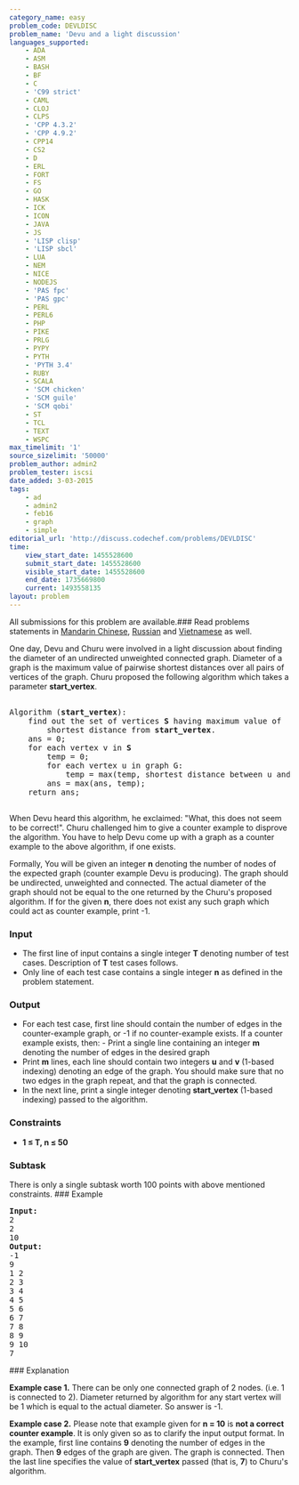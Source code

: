 ```yaml
---
category_name: easy
problem_code: DEVLDISC
problem_name: 'Devu and a light discussion'
languages_supported:
    - ADA
    - ASM
    - BASH
    - BF
    - C
    - 'C99 strict'
    - CAML
    - CLOJ
    - CLPS
    - 'CPP 4.3.2'
    - 'CPP 4.9.2'
    - CPP14
    - CS2
    - D
    - ERL
    - FORT
    - FS
    - GO
    - HASK
    - ICK
    - ICON
    - JAVA
    - JS
    - 'LISP clisp'
    - 'LISP sbcl'
    - LUA
    - NEM
    - NICE
    - NODEJS
    - 'PAS fpc'
    - 'PAS gpc'
    - PERL
    - PERL6
    - PHP
    - PIKE
    - PRLG
    - PYPY
    - PYTH
    - 'PYTH 3.4'
    - RUBY
    - SCALA
    - 'SCM chicken'
    - 'SCM guile'
    - 'SCM qobi'
    - ST
    - TCL
    - TEXT
    - WSPC
max_timelimit: '1'
source_sizelimit: '50000'
problem_author: admin2
problem_tester: iscsi
date_added: 3-03-2015
tags:
    - ad
    - admin2
    - feb16
    - graph
    - simple
editorial_url: 'http://discuss.codechef.com/problems/DEVLDISC'
time:
    view_start_date: 1455528600
    submit_start_date: 1455528600
    visible_start_date: 1455528600
    end_date: 1735669800
    current: 1493558135
layout: problem
---
```

All submissions for this problem are available.###  Read problems statements in [Mandarin Chinese](http://www.codechef.com/download/translated/FEB16/mandarin/DEVLDISC.pdf), [Russian](http://www.codechef.com/download/translated/FEB16/russian/DEVLDISC.pdf) and [Vietnamese](http://www.codechef.com/download/translated/FEB16/vietnamese/DEVLDISC.pdf) as well.

One day, Devu and Churu were involved in a light discussion about finding the diameter of an undirected unweighted connected graph. Diameter of a graph is the maximum value of pairwise shortest distances over all pairs of vertices of the graph. Churu proposed the following algorithm which takes a parameter **start\_vertex**.

<pre><tt>
Algorithm (<b>start_vertex</b>):
	find out the set of vertices <b>S</b> having maximum value of 
		shortest distance from <b>start_vertex</b>.
	ans = 0;
	for each vertex v in <b>S</b>
		temp = 0;
		for each vertex u in graph G:
			temp = max(temp, shortest distance between u and v).
		ans = max(ans, temp);
	return ans;
</tt>
</pre>When Devu heard this algorithm, he exclaimed: "What, this does not seem to be correct!". Churu challenged him to give a counter example to disprove the algorithm. You have to help Devu come up with a graph as a counter example to the above algorithm, if one exists.

Formally, You will be given an integer **n** denoting the number of nodes of the expected graph (counter example Devu is producing). The graph should be undirected, unweighted and connected. The actual diameter of the graph should not be equal to the one returned by the Churu's proposed algorithm. If for the given **n**, there does not exist any such graph which could act as counter example, print -1.

### Input

- The first line of input contains a single integer **T** denoting number of test cases. Description of **T** test cases follows.
- Only line of each test case contains a single integer **n** as defined in the problem statement.

### Output

- For each test case, first line should contain the number of edges in the counter-example graph, or -1 if no counter-example exists.
If a counter example exists, then: - Print a single line containing an integer **m** denoting the number of edges in the desired graph
- Print **m** lines, each line should contain two integers **u** and **v** (1-based indexing) denoting an edge of the graph. You should make sure that no two edges in the graph repeat, and that the graph is connected.
- In the next line, print a single integer denoting **start\_vertex** (1-based indexing) passed to the algorithm.

### Constraints

- **1 ≤ T, n ≤ 50**

### Subtask

There is only a single subtask worth 100 points with above mentioned constraints. ### Example

<pre><b>Input:</b>
2
2
10
<b>Output:</b>
-1
9
1 2
2 3
3 4
4 5
5 6
6 7
7 8
8 9
9 10
7
</pre>### Explanation

**Example case 1.** There can be only one connected graph of 2 nodes. (i.e. 1 is connected to 2). Diameter returned by algorithm for any start vertex will be 1 which is equal to the actual diameter. So answer is -1.

**Example case 2.** Please note that example given for **n = 10** is **not a correct counter example**. It is only given so as to clarify the input output format. In the example, first line contains **9** denoting the number of edges in the graph. Then **9** edges of the graph are given. The graph is connected. Then the last line specifies the value of **start\_vertex** passed (that is, **7**) to Churu's algorithm.
